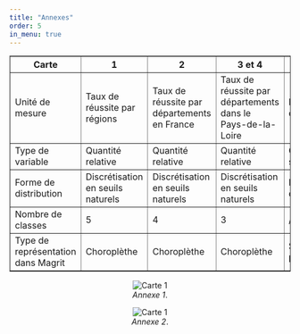 ```yaml
---
title: "Annexes"
order: 5
in_menu: true
---
```

<table border="1">
  <thead>
    <tr>
      <th>Carte</th>
      <th>1</th>
      <th>2</th>
      <th>3 et 4</th>
      <th>3</th>
      <th>2</th>
      <th>8</th>
      <th>7</th>
      <th>9</th>
      <th>5 et 6</th>
      <th>9</th>
    </tr>
  </thead>
  <tbody>
    <tr>
      <td>Unité de mesure</td>
      <td>Taux de réussite par régions</td>
      <td>Taux de réussite par départements en France</td>
      <td>Taux de réussite par départements dans le Pays-de-la-Loire</td>
      <td>Nombre de candidats</td>
      <td>Nombre de collèges privés</td>
      <td>Age moyen</td>
      <td>Nombre de foyers touchant le RSA</td>
      <td>Indice d’éloignement</td>
      <td>Nombre d’heures d’absence des professeurs</td>
      <td>Taux de mentions</td>
    </tr>
    <tr>
      <td>Type de variable</td>
      <td>Quantité relative</td>
      <td>Quantité relative</td>
      <td>Quantité relative</td>
      <td>Quantité de stock</td>
      <td>Quantité de stock</td>
      <td>Quantité relative</td>
      <td>Quantité de stock</td>
      <td>Quantité relative</td>
      <td>Quantité de stock</td>
      <td>Quantité de stock</td>
    </tr>
    <tr>
      <td>Forme de distribution</td>
      <td>Discrétisation en seuils naturels</td>
      <td>Discrétisation en seuils naturels</td>
      <td>Discrétisation en seuils naturels</td>
      <td>Pas de discrétisation</td>
      <td>Pas de discrétisation</td>
      <td>Discrétisation</td>
      <td>Pas de discrétisation</td>
      <td>Discrétisation</td>
      <td>Pas de discrétisation</td>
      <td>Pas de discrétisation</td>
    </tr>
    <tr>
      <td>Nombre de classes</td>
      <td>5</td>
      <td>4</td>
      <td>3</td>
      <td>/</td>
      <td>/</td>
      <td>3</td>
      <td>/</td>
      <td>4</td>
      <td>/</td>
      <td>4</td>
    </tr>
    <tr>
      <td>Type de représentation dans Magrit</td>
      <td>Choroplèthe</td>
      <td>Choroplèthe</td>
      <td>Choroplèthe</td>
      <td>Symboles proportionnels</td>
      <td>Symboles proportionnels</td>
      <td>Choroplèthe</td>
      <td>Symboles proportionnels</td>
      <td>Choroplèthe</td>
      <td>Symboles proportionnels</td>
      <td>Choroplèthe</td>
    </tr>
  </tbody>
</table> 

<figure style="text-align: center;">
  <img src="images/Capture d'écran 2025-06-22 181332.png" alt="Carte 1">
  <figcaption><em>Annexe 1</em>.</figcaption>
</figure>

<figure style="text-align: center;">
  <img src="images/Capture d'écran 2025-06-22 180621.png" alt="Carte 1">
  <figcaption><em>Annexe 2</em>.</figcaption>
</figure> 